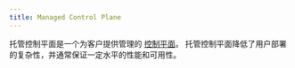 ```yaml
---
title: Managed Control Plane
---
```


托管控制平面是一个为客户提供管理的 [控制平面](/zh/docs/reference/glossary/#control-plane)。
托管控制平面降低了用户部署的复杂性，并通常保证一定水平的性能和可用性。
